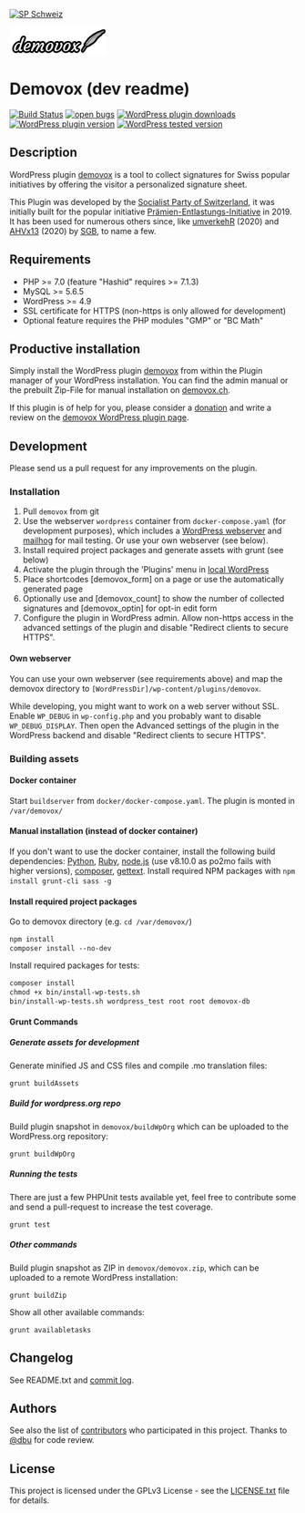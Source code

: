 [![SP Schweiz](https://www.sp-ps.ch/sites/all/themes/sp_ps/logo.png)](https://www.sp-ps.ch)

[![Demovox](assets/logo-demovox-small.png?raw=true "Demovox")](https://demovox.ch)
# Demovox (dev readme)

[![Build Status](https://travis-ci.org/spschweiz/demovox.svg?branch=master)](https://travis-ci.org/spschweiz/demovox)
[![open bugs](https://img.shields.io/github/issues/spschweiz/demovox/bug?label=bugs&logo=GitHub)](https://github.com/spschweiz/demovox/issues)
[![WordPress plugin downloads](https://img.shields.io/wordpress/plugin/dt/demovox?logo=WordPress)](https://wordpress.org/plugins/demovox/)
[![WordPress plugin version](https://img.shields.io/wordpress/plugin/v/demovox?label=plugin&logo=WordPress)](https://wordpress.org/plugins/demovox/)
[![WordPress tested version](https://img.shields.io/wordpress/plugin/tested/demovox?logo=WordPress)](https://wordpress.org/plugins/demovox/)

## Description

WordPress plugin [demovox](https://wordpress.org/plugins/demovox/) is a tool to collect signatures for Swiss popular initiatives by offering the visitor a personalized signature sheet.

This Plugin was developed by the [Socialist Party of Switzerland](https://www.sp-ps.ch), it was initially built for the popular initiative [Prämien-Entlastungs-Initiative](https://bezahlbare-praemien.ch) in 2019. It has been used for numerous others since, like [umverkehR](https://www.umverkehr.ch/) (2020) and [AHVx13](https://www.ahvx13.ch/) (2020) by [SGB](https://www.sgb.ch), to name a few.   

## Requirements

* PHP >= 7.0 (feature "Hashid" requires >= 7.1.3)
* MySQL >= 5.6.5
* WordPress >= 4.9
* SSL certificate for HTTPS (non-https is only allowed for development)
* Optional feature requires the PHP modules "GMP" or "BC Math"

## Productive installation 

Simply install the WordPress plugin [demovox](https://wordpress.org/plugins/demovox/) from within the Plugin manager of your WordPress installation. You can find the admin manual or the prebuilt Zip-File for manual installation on [demovox.ch](https://demovox.ch).

If this plugin is of help for you, please consider a [donation](https://demovox.ch) and write a review on the [demovox WordPress plugin page](https://wordpress.org/plugins/demovox/).

## Development

Please send us a pull request for any improvements on the plugin. 

### Installation

1. Pull `demovox` from git
2. Use the webserver `wordpress` container from `docker-compose.yaml` (for development purposes), which includes a [WordPress webserver](http://localhost:80/) and [mailhog](http://localhost:8025/) for mail testing.
   Or use your own webserver (see below).
3. Install required project packages and generate assets with grunt (see below)
4. Activate the plugin through the 'Plugins' menu in [local WordPress](http://localhost:80/)
5. Place shortcodes [demovox_form] on a page or use the automatically generated page
6. Optionally use and [demovox_count] to show the number of collected signatures and [demovox_optin] for opt-in edit form
7. Configure the plugin in WordPress admin.
Allow non-https access in the advanced settings of the plugin and disable "Redirect clients to secure HTTPS".

#### Own webserver

You can use your own webserver (see requirements above) and map the demovox directory to `[WordPressDir]/wp-content/plugins/demovox`.

While developing, you might want to work on a web server without SSL. Enable `WP_DEBUG` in `wp-config.php` and you probably want to disable `WP_DEBUG_DISPLAY`. Then
open the Advanced settings of the plugin in the WordPress backend and disable "Redirect clients to secure HTTPS".

### Building assets

#### Docker container

Start `buildserver` from `docker/docker-compose.yaml`. The plugin is monted in `/var/demovox/`

#### Manual installation (instead of docker container)

If you don't want to use the docker container, install the following build dependencies:
[Python](https://www.python.org/), [Ruby](https://www.ruby-lang.org/),
[node.js](https://nodejs.org/) (use v8.10.0 as po2mo fails with higher versions), [composer](https://getcomposer.org/),
[gettext](https://packages.ubuntu.com/bionic/gettext).
Install required NPM packages with `npm install grunt-cli sass -g`
 
#### Install required project packages

Go to demovox directory (e.g. `cd /var/demovox/`)
```
npm install
composer install --no-dev
```

Install required packages for tests:
```
composer install
chmod +x bin/install-wp-tests.sh
bin/install-wp-tests.sh wordpress_test root root demovox-db
```

#### Grunt Commands

##### Generate assets for development

Generate minified JS and CSS files and compile .mo translation files:
```
grunt buildAssets
```

##### Build for wordpress.org repo

Build plugin snapshot in `demovox/buildWpOrg` which can be uploaded to the WordPress.org repository:
```
grunt buildWpOrg
```

##### Running the tests

There are just a few PHPUnit tests available yet, feel free to contribute some and send a pull-request to increase the test coverage.
```
grunt test
```

##### Other commands

Build plugin snapshot as ZIP in `demovox/demovox.zip`, which can be uploaded to a remote WordPress installation:
```
grunt buildZip
```

Show all other available commands:
```
grunt availabletasks
```

## Changelog

See README.txt and [commit log](https://github.com/spschweiz/demovox/commits/master).

## Authors

See also the list of [contributors](https://github.com/spschweiz/demovox/contributors) who participated in this project.
Thanks to [@dbu](https://github.com/dbu) for code review.

## License

This project is licensed under the GPLv3 License - see the [LICENSE.txt](LICENSE.txt) file for details.
